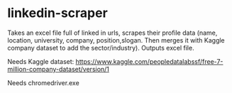 # linkedin-scraper
Takes an excel file full of linked in urls, scrapes their profile data (name, location, university, company, position,slogan. Then merges it with Kaggle company dataset to add the sector/industry). Outputs excel file.

Needs Kaggle dataset: https://www.kaggle.com/peopledatalabssf/free-7-million-company-dataset/version/1

Needs chromedriver.exe
